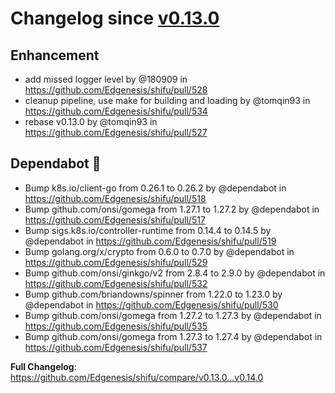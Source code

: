 # Changelog since [v0.13.0](https://github.com/Edgenesis/shifu/releases/tag/v0.13.0)

## Enhancement

* add missed logger level by @180909 in https://github.com/Edgenesis/shifu/pull/528
* cleanup pipeline, use make for building and loading by @tomqin93 in https://github.com/Edgenesis/shifu/pull/534
* rebase v0.13.0 by @tomqin93 in https://github.com/Edgenesis/shifu/pull/527

## Dependabot 🤖

* Bump k8s.io/client-go from 0.26.1 to 0.26.2 by @dependabot in https://github.com/Edgenesis/shifu/pull/518
* Bump github.com/onsi/gomega from 1.27.1 to 1.27.2 by @dependabot in https://github.com/Edgenesis/shifu/pull/517
* Bump sigs.k8s.io/controller-runtime from 0.14.4 to 0.14.5 by @dependabot in https://github.com/Edgenesis/shifu/pull/519
* Bump golang.org/x/crypto from 0.6.0 to 0.7.0 by @dependabot in https://github.com/Edgenesis/shifu/pull/529
* Bump github.com/onsi/ginkgo/v2 from 2.8.4 to 2.9.0 by @dependabot in https://github.com/Edgenesis/shifu/pull/532
* Bump github.com/briandowns/spinner from 1.22.0 to 1.23.0 by @dependabot in https://github.com/Edgenesis/shifu/pull/530
* Bump github.com/onsi/gomega from 1.27.2 to 1.27.3 by @dependabot in https://github.com/Edgenesis/shifu/pull/535
* Bump github.com/onsi/gomega from 1.27.3 to 1.27.4 by @dependabot in https://github.com/Edgenesis/shifu/pull/537

**Full Changelog**: https://github.com/Edgenesis/shifu/compare/v0.13.0...v0.14.0
